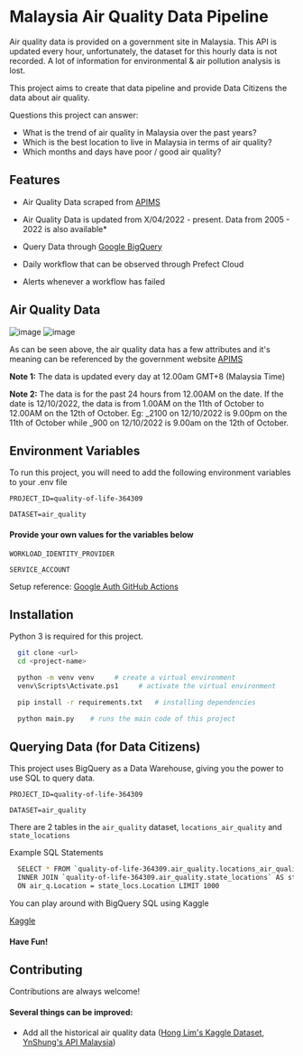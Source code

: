 # Malaysia Air Quality Data Pipeline

Air quality data is provided on a government site in Malaysia. This API is updated every hour, unfortunately, the dataset for this hourly data is not recorded. A lot of information for environmental & air pollution analysis is lost.

This project aims to create that data pipeline and provide Data Citizens the data about air quality.

Questions this project can answer:
- What is the trend of air quality in Malaysia over the past years?
- Which is the best location to live in Malaysia in terms of air quality?
- Which months and days have poor / good air quality?

## Features

- Air Quality Data scraped from [APIMS](http://apims.doe.gov.my/api_table.html)

- Air Quality Data is updated from X/04/2022 - present. Data from 2005 - 2022 is also available*
- Query Data through [Google BigQuery](https://cloud.google.com/bigquery/docs/reference/standard-sql/introduction)

- Daily workflow that can be observed through Prefect Cloud
- Alerts whenever a workflow has failed

## Air Quality Data

![image](https://user-images.githubusercontent.com/19585239/195292149-ac7e48d1-8d98-4b85-9533-8616aca9a58d.png)
![image](https://user-images.githubusercontent.com/19585239/195292738-30a6ae22-a266-4456-9634-fc5ee7217ebc.png)

As can be seen above, the air quality data has a few attributes and it's meaning can be referenced by the government website [APIMS](http://apims.doe.gov.my/api_table.html)

**Note 1:** The data is updated every day at 12.00am GMT+8 (Malaysia Time)

**Note 2:** The data is for the past 24 hours from 12.00AM on the date. If the date is 12/10/2022, the data is from 1.00AM on the 11th of October to 12.00AM on the 12th of October. Eg: _2100 on 12/10/2022 is 9.00pm on the 11th of October while _900 on 12/10/2022 is 9.00am on the 12th of October.

## Environment Variables

To run this project, you will need to add the following environment variables to your .env file

`PROJECT_ID=quality-of-life-364309`

`DATASET=air_quality`

#### Provide your own values for the variables below

`WORKLOAD_IDENTITY_PROVIDER`

`SERVICE_ACCOUNT`

Setup reference: [Google Auth GitHub Actions](https://github.com/google-github-actions/auth#setup)

## Installation

Python 3 is required for this project.

```bash
  git clone <url>
  cd <project-name>

  python -m venv venv     # create a virtual environment
  venv\Scripts\Activate.ps1     # activate the virtual environment

  pip install -r requirements.txt   # installing dependencies

  python main.py    # runs the main code of this project
```

## Querying Data (for Data Citizens)

This project uses BigQuery as a Data Warehouse, giving you the power to use SQL to query data.

`PROJECT_ID=quality-of-life-364309`

`DATASET=air_quality`

There are 2 tables in the `air_quality` dataset, `locations_air_quality` and `state_locations`

Example SQL Statements

```bash
  SELECT * FROM `quality-of-life-364309.air_quality.locations_air_quality` AS air_q
  INNER JOIN `quality-of-life-364309.air_quality.state_locations` AS state_locs
  ON air_q.Location = state_locs.Location LIMIT 1000
```

You can play around with BigQuery SQL using Kaggle

[Kaggle](https://www.kaggle.com/code/dansbecker/getting-started-with-sql-and-bigquery)

#### Have Fun!

## Contributing

Contributions are always welcome!

#### Several things can be improved:

- Add all the historical air quality data ([Hong Lim's Kaggle Dataset](https://www.kaggle.com/datasets/honglim/malaysia-air-quality-index-2017), [YnShung's API Malaysia](https://github.com/ynshung/api-malaysia))
